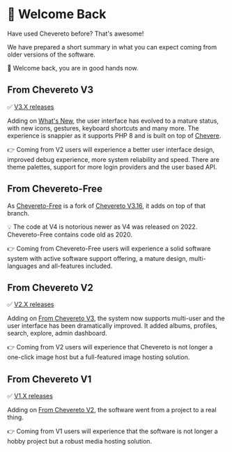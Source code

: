 # 🤗 Welcome Back

Have used Chevereto before? That's awesome!

We have prepared a short summary in what you can expect coming from older versions of the software.

👏 Welcome back, you are in good hands now.

## From Chevereto V3

✅ [V3.X releases](https://releases.chevereto.com/3.X/)

Adding on [What's New](whats-new.md), the user interface has evolved to a mature status, with new icons, gestures, keyboard shortcuts and many more. The experience is snappier as it supports PHP 8 and is built on top of [Chevere](https://chevere.org/).

👉 Coming from V2 users will experience a better user interface design, improved debug experience, more system reliability and speed. There are theme palettes, support for more login providers and the user based API.

## From Chevereto-Free

As [Chevereto-Free](https://github.com/rodber/chevereto-free) is a fork of [Chevereto V3.16](https://releases.chevereto.com/3.X/3.16/3.16.0), it adds on top of that branch.

💡 The code at V4 is notorious newer as V4 was released on 2022. Chevereto-Free contains code old as 2020.

👉 Coming from Chevereto-Free users will experience a solid software system with active software support offering, a mature design, multi-languages and all-features included.

## From Chevereto V2

✅ [V2.X releases](https://releases.chevereto.com/2.X/)

Adding on [From Chevereto V3](#from-chevereto-v3), the system now supports multi-user and the user interface has been dramatically improved. It added albums, profiles, search, explore, admin dashboard.

👉 Coming from V2 users will experience that Chevereto is not longer a one-click image host but a full-featured image hosting solution.

## From Chevereto V1

✅ [V1.X releases](https://releases.chevereto.com/1.X/)

Adding on [From Chevereto V2](#from-chevereto-v2), the software went from a project to a real thing.

👉 Coming from V1 users will experience that the software is not longer a hobby project but a robust media hosting solution.
